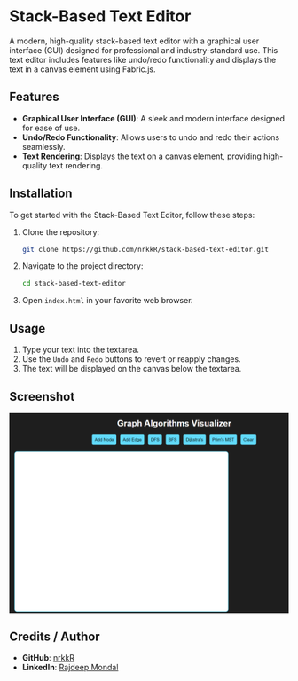 # Stack-Based Text Editor

A modern, high-quality stack-based text editor with a graphical user interface (GUI) designed for professional and industry-standard use. This text editor includes features like undo/redo functionality and displays the text in a canvas element using Fabric.js.

## Features

- **Graphical User Interface (GUI)**: A sleek and modern interface designed for ease of use.
- **Undo/Redo Functionality**: Allows users to undo and redo their actions seamlessly.
- **Text Rendering**: Displays the text on a canvas element, providing high-quality text rendering.

## Installation

To get started with the Stack-Based Text Editor, follow these steps:

1. Clone the repository:
    ```bash
    git clone https://github.com/nrkkR/stack-based-text-editor.git
    ```
2. Navigate to the project directory:
    ```bash
    cd stack-based-text-editor
    ```
3. Open `index.html` in your favorite web browser.

## Usage

1. Type your text into the textarea.
2. Use the `Undo` and `Redo` buttons to revert or reapply changes.
3. The text will be displayed on the canvas below the textarea.

## Screenshot

<img align="center" alt="coding" width="650" src="https://github.com/nrkkR/Javascript_Graph-Algorithms-Visualizer/blob/main/graph%20algorithms%20visualizer.png">


## Credits / Author

- **GitHub**: [nrkkR](https://github.com/nrkkR)
- **LinkedIn**: [Rajdeep Mondal](https://www.linkedin.com/in/rajdeep-mondal-a277a9317/)

